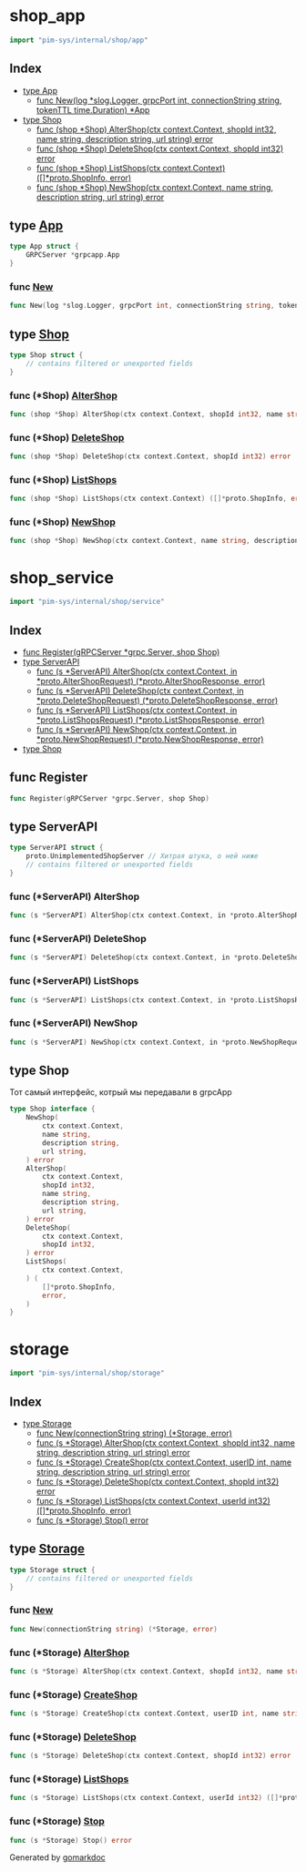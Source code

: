 <!-- Code generated by gomarkdoc. DO NOT EDIT -->

# shop\_app

```go
import "pim-sys/internal/shop/app"
```

## Index

- [type App](<#App>)
  - [func New\(log \*slog.Logger, grpcPort int, connectionString string, tokenTTL time.Duration\) \*App](<#New>)
- [type Shop](<#Shop>)
  - [func \(shop \*Shop\) AlterShop\(ctx context.Context, shopId int32, name string, description string, url string\) error](<#Shop.AlterShop>)
  - [func \(shop \*Shop\) DeleteShop\(ctx context.Context, shopId int32\) error](<#Shop.DeleteShop>)
  - [func \(shop \*Shop\) ListShops\(ctx context.Context\) \(\[\]\*proto.ShopInfo, error\)](<#Shop.ListShops>)
  - [func \(shop \*Shop\) NewShop\(ctx context.Context, name string, description string, url string\) error](<#Shop.NewShop>)


<a name="App"></a>
## type [App](<https://github.com/Saeshnikov/PIMsys/blob/main/internal/shop/app/app.go#L19-L21>)



```go
type App struct {
    GRPCServer *grpcapp.App
}
```

<a name="New"></a>
### func [New](<https://github.com/Saeshnikov/PIMsys/blob/main/internal/shop/app/app.go#L94-L99>)

```go
func New(log *slog.Logger, grpcPort int, connectionString string, tokenTTL time.Duration) *App
```



<a name="Shop"></a>
## type [Shop](<https://github.com/Saeshnikov/PIMsys/blob/main/internal/shop/app/app.go#L23-L25>)



```go
type Shop struct {
    // contains filtered or unexported fields
}
```

<a name="Shop.AlterShop"></a>
### func \(\*Shop\) [AlterShop](<https://github.com/Saeshnikov/PIMsys/blob/main/internal/shop/app/app.go#L47-L53>)

```go
func (shop *Shop) AlterShop(ctx context.Context, shopId int32, name string, description string, url string) error
```



<a name="Shop.DeleteShop"></a>
### func \(\*Shop\) [DeleteShop](<https://github.com/Saeshnikov/PIMsys/blob/main/internal/shop/app/app.go#L62-L65>)

```go
func (shop *Shop) DeleteShop(ctx context.Context, shopId int32) error
```



<a name="Shop.ListShops"></a>
### func \(\*Shop\) [ListShops](<https://github.com/Saeshnikov/PIMsys/blob/main/internal/shop/app/app.go#L75-L80>)

```go
func (shop *Shop) ListShops(ctx context.Context) ([]*proto.ShopInfo, error)
```



<a name="Shop.NewShop"></a>
### func \(\*Shop\) [NewShop](<https://github.com/Saeshnikov/PIMsys/blob/main/internal/shop/app/app.go#L27-L32>)

```go
func (shop *Shop) NewShop(ctx context.Context, name string, description string, url string) error
```



# shop\_service

```go
import "pim-sys/internal/shop/service"
```

## Index

- [func Register\(gRPCServer \*grpc.Server, shop Shop\)](<#Register>)
- [type ServerAPI](<#ServerAPI>)
  - [func \(s \*ServerAPI\) AlterShop\(ctx context.Context, in \*proto.AlterShopRequest\) \(\*proto.AlterShopResponse, error\)](<#ServerAPI.AlterShop>)
  - [func \(s \*ServerAPI\) DeleteShop\(ctx context.Context, in \*proto.DeleteShopRequest\) \(\*proto.DeleteShopResponse, error\)](<#ServerAPI.DeleteShop>)
  - [func \(s \*ServerAPI\) ListShops\(ctx context.Context, in \*proto.ListShopsRequest\) \(\*proto.ListShopsResponse, error\)](<#ServerAPI.ListShops>)
  - [func \(s \*ServerAPI\) NewShop\(ctx context.Context, in \*proto.NewShopRequest\) \(\*proto.NewShopResponse, error\)](<#ServerAPI.NewShop>)
- [type Shop](<#Shop>)


<a name="Register"></a>
## func Register

```go
func Register(gRPCServer *grpc.Server, shop Shop)
```



<a name="ServerAPI"></a>
## type ServerAPI



```go
type ServerAPI struct {
    proto.UnimplementedShopServer // Хитрая штука, о ней ниже
    // contains filtered or unexported fields
}
```

<a name="ServerAPI.AlterShop"></a>
### func \(\*ServerAPI\) AlterShop

```go
func (s *ServerAPI) AlterShop(ctx context.Context, in *proto.AlterShopRequest) (*proto.AlterShopResponse, error)
```



<a name="ServerAPI.DeleteShop"></a>
### func \(\*ServerAPI\) DeleteShop

```go
func (s *ServerAPI) DeleteShop(ctx context.Context, in *proto.DeleteShopRequest) (*proto.DeleteShopResponse, error)
```



<a name="ServerAPI.ListShops"></a>
### func \(\*ServerAPI\) ListShops

```go
func (s *ServerAPI) ListShops(ctx context.Context, in *proto.ListShopsRequest) (*proto.ListShopsResponse, error)
```



<a name="ServerAPI.NewShop"></a>
### func \(\*ServerAPI\) NewShop

```go
func (s *ServerAPI) NewShop(ctx context.Context, in *proto.NewShopRequest) (*proto.NewShopResponse, error)
```



<a name="Shop"></a>
## type Shop

Тот самый интерфейс, котрый мы передавали в grpcApp

```go
type Shop interface {
    NewShop(
        ctx context.Context,
        name string,
        description string,
        url string,
    ) error
    AlterShop(
        ctx context.Context,
        shopId int32,
        name string,
        description string,
        url string,
    ) error
    DeleteShop(
        ctx context.Context,
        shopId int32,
    ) error
    ListShops(
        ctx context.Context,
    ) (
        []*proto.ShopInfo,
        error,
    )
}
```

# storage

```go
import "pim-sys/internal/shop/storage"
```

## Index

- [type Storage](<#Storage>)
  - [func New\(connectionString string\) \(\*Storage, error\)](<#New>)
  - [func \(s \*Storage\) AlterShop\(ctx context.Context, shopId int32, name string, description string, url string\) error](<#Storage.AlterShop>)
  - [func \(s \*Storage\) CreateShop\(ctx context.Context, userID int, name string, description string, url string\) error](<#Storage.CreateShop>)
  - [func \(s \*Storage\) DeleteShop\(ctx context.Context, shopId int32\) error](<#Storage.DeleteShop>)
  - [func \(s \*Storage\) ListShops\(ctx context.Context, userId int32\) \(\[\]\*proto.ShopInfo, error\)](<#Storage.ListShops>)
  - [func \(s \*Storage\) Stop\(\) error](<#Storage.Stop>)


<a name="Storage"></a>
## type [Storage](<https://github.com/Saeshnikov/PIMsys/blob/main/internal/shop/storage/storage.go#L13-L15>)



```go
type Storage struct {
    // contains filtered or unexported fields
}
```

<a name="New"></a>
### func [New](<https://github.com/Saeshnikov/PIMsys/blob/main/internal/shop/storage/storage.go#L17>)

```go
func New(connectionString string) (*Storage, error)
```



<a name="Storage.AlterShop"></a>
### func \(\*Storage\) [AlterShop](<https://github.com/Saeshnikov/PIMsys/blob/main/internal/shop/storage/storage.go#L54-L60>)

```go
func (s *Storage) AlterShop(ctx context.Context, shopId int32, name string, description string, url string) error
```



<a name="Storage.CreateShop"></a>
### func \(\*Storage\) [CreateShop](<https://github.com/Saeshnikov/PIMsys/blob/main/internal/shop/storage/storage.go#L30-L36>)

```go
func (s *Storage) CreateShop(ctx context.Context, userID int, name string, description string, url string) error
```



<a name="Storage.DeleteShop"></a>
### func \(\*Storage\) [DeleteShop](<https://github.com/Saeshnikov/PIMsys/blob/main/internal/shop/storage/storage.go#L75-L78>)

```go
func (s *Storage) DeleteShop(ctx context.Context, shopId int32) error
```



<a name="Storage.ListShops"></a>
### func \(\*Storage\) [ListShops](<https://github.com/Saeshnikov/PIMsys/blob/main/internal/shop/storage/storage.go#L93-L99>)

```go
func (s *Storage) ListShops(ctx context.Context, userId int32) ([]*proto.ShopInfo, error)
```



<a name="Storage.Stop"></a>
### func \(\*Storage\) [Stop](<https://github.com/Saeshnikov/PIMsys/blob/main/internal/shop/storage/storage.go#L26>)

```go
func (s *Storage) Stop() error
```



Generated by [gomarkdoc](<https://github.com/princjef/gomarkdoc>)
